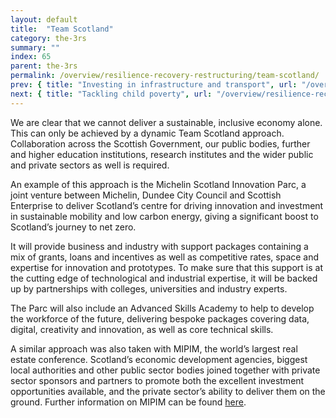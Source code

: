 ```yaml
---
layout: default
title:  "Team Scotland"
category: the-3rs
summary: ""
index: 65
parent: the-3rs
permalink: /overview/resilience-recovery-restructuring/team-scotland/
prev: { title: "Investing in infrastructure and transport", url: "/overview/resilience-recovery-restructuring/investing-infrastructure-and-transport/" }
next: { title: "Tackling child poverty", url: "/overview/resilience-recovery-restructuring/tackling-child-poverty/" }
---
```


We are clear that we cannot deliver a sustainable, inclusive economy alone.  This can only be achieved by a dynamic Team Scotland approach. Collaboration across the Scottish Government, our public bodies, further and higher education institutions, research institutes and the wider public and private sectors as well is required.  

An example of this approach is the Michelin Scotland Innovation Parc, a joint venture between Michelin, Dundee City Council and Scottish Enterprise to deliver Scotland’s centre for driving innovation and investment in sustainable mobility and low carbon energy, giving a significant boost to Scotland’s journey to net zero.  

It will provide business and industry with support packages containing a mix of grants, loans and incentives as well as competitive rates, space and expertise for innovation and prototypes. To make sure that this support is at the cutting edge of technological and industrial expertise, it will be backed up by partnerships with colleges, universities and industry experts.  

The Parc will also include an Advanced Skills Academy to help to develop the workforce of the future, delivering bespoke packages covering data, digital, creativity and innovation, as well as core technical skills.  

A similar approach was also taken with MIPIM, the world’s largest real estate conference.  Scotland’s economic development agencies, biggest local authorities and other public sector bodies joined together with private sector sponsors and partners to promote both the excellent investment opportunities available, and the private sector’s ability to deliver them on the ground.  Further information on MIPIM can be found [here]().  
  

